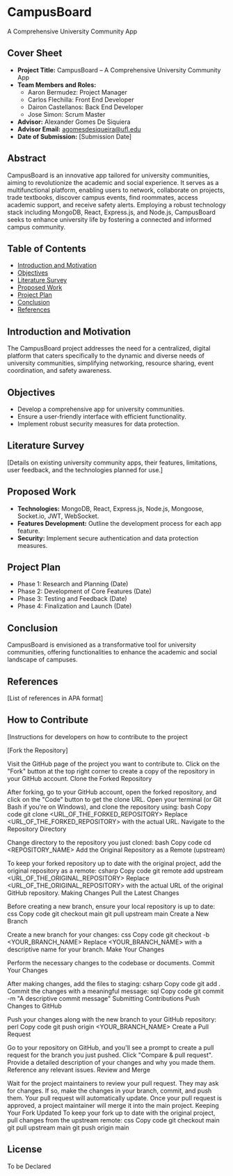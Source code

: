 # CampusBoard
A Comprehensive University Community App


## Cover Sheet

- **Project Title:** CampusBoard – A Comprehensive University Community App
- **Team Members and Roles:**
  - Aaron Bermudez: Project Manager
  - Carlos Flechilla: Front End Developer
  - Dairon Castellanos: Back End Developer
  - Jose Simon: Scrum Master
- **Advisor:** Alexander Gomes De Siquiera
- **Advisor Email:** agomesdesiqueira@ufl.edu
- **Date of Submission:** [Submission Date]

## Abstract

CampusBoard is an innovative app tailored for university communities, aiming to revolutionize the academic and social experience. It serves as a multifunctional platform, enabling users to network, collaborate on projects, trade textbooks, discover campus events, find roommates, access academic support, and receive safety alerts. Employing a robust technology stack including MongoDB, React, Express.js, and Node.js, CampusBoard seeks to enhance university life by fostering a connected and informed campus community.

## Table of Contents

- [Introduction and Motivation](#introduction-and-motivation)
- [Objectives](#objectives)
- [Literature Survey](#literature-survey)
- [Proposed Work](#proposed-work)
- [Project Plan](#project-plan)
- [Conclusion](#conclusion)
- [References](#references)

## Introduction and Motivation

The CampusBoard project addresses the need for a centralized, digital platform that caters specifically to the dynamic and diverse needs of university communities, simplifying networking, resource sharing, event coordination, and safety awareness.

## Objectives

- Develop a comprehensive app for university communities.
- Ensure a user-friendly interface with efficient functionality.
- Implement robust security measures for data protection.

## Literature Survey

[Details on existing university community apps, their features, limitations, user feedback, and the technologies planned for use.]

## Proposed Work

- **Technologies:** MongoDB, React, Express.js, Node.js, Mongoose, Socket.io, JWT, WebSocket.
- **Features Development:** Outline the development process for each app feature.
- **Security:** Implement secure authentication and data protection measures.

## Project Plan

- Phase 1: Research and Planning (Date)
- Phase 2: Development of Core Features (Date)
- Phase 3: Testing and Feedback (Date)
- Phase 4: Finalization and Launch (Date)

## Conclusion

CampusBoard is envisioned as a transformative tool for university communities, offering functionalities to enhance the academic and social landscape of campuses.

## References

[List of references in APA format]

## How to Contribute

[Instructions for developers on how to contribute to the project

[Fork the Repository]

Visit the GitHub page of the project you want to contribute to.
Click on the "Fork" button at the top right corner to create a copy of the repository in your GitHub account.
Clone the Forked Repository

After forking, go to your GitHub account, open the forked repository, and click on the "Code" button to get the clone URL.
Open your terminal (or Git Bash if you're on Windows), and clone the repository using:
bash
Copy code
git clone <URL_OF_THE_FORKED_REPOSITORY>
Replace <URL_OF_THE_FORKED_REPOSITORY> with the actual URL.
Navigate to the Repository Directory

Change directory to the repository you just cloned:
bash
Copy code
cd <REPOSITORY_NAME>
Add the Original Repository as a Remote (upstream)

To keep your forked repository up to date with the original project, add the original repository as a remote:
csharp
Copy code
git remote add upstream <URL_OF_THE_ORIGINAL_REPOSITORY>
Replace <URL_OF_THE_ORIGINAL_REPOSITORY> with the actual URL of the original GitHub repository.
Making Changes
Pull the Latest Changes

Before creating a new branch, ensure your local repository is up to date:
css
Copy code
git checkout main
git pull upstream main
Create a New Branch

Create a new branch for your changes:
css
Copy code
git checkout -b <YOUR_BRANCH_NAME>
Replace <YOUR_BRANCH_NAME> with a descriptive name for your branch.
Make Your Changes

Perform the necessary changes to the codebase or documents.
Commit Your Changes

After making changes, add the files to staging:
csharp
Copy code
git add .
Commit the changes with a meaningful message:
sql
Copy code
git commit -m "A descriptive commit message"
Submitting Contributions
Push Changes to GitHub

Push your changes along with the new branch to your GitHub repository:
perl
Copy code
git push origin <YOUR_BRANCH_NAME>
Create a Pull Request

Go to your repository on GitHub, and you'll see a prompt to create a pull request for the branch you just pushed. Click "Compare & pull request".
Provide a detailed description of your changes and why you made them. Reference any relevant issues.
Review and Merge

Wait for the project maintainers to review your pull request. They may ask for changes. If so, make the changes in your branch, commit, and push them. Your pull request will automatically update.
Once your pull request is approved, a project maintainer will merge it into the main project.
Keeping Your Fork Updated
To keep your fork up to date with the original project, pull changes from the upstream remote:
css
Copy code
git checkout main
git pull upstream main
git push origin main

## License
To be Declared

